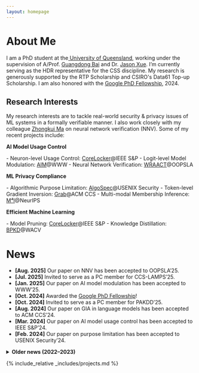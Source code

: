 ```yaml
---
layout: homepage
---
```


# About Me


I am a PhD student at the<a href="https://www.uq.edu.au/" target="_blank"> University of Queensland</a>, working under the supervision of A/Prof. <a href="https://baigd.github.io/" target="_blank">Guangdong Bai</a> and Dr. <a href="https://people.csiro.au/x/j/jason-xue" target="_blank">Jason Xue</a>. 
I’m currently serving as the HDR representative for the CSS discipline.
My research is generously supported by the RTP Scholarship and CSIRO's Data61 Top-up Scholarship. I am also honored with the <a href="https://research.google/programs-and-events/phd-fellowship/recipients/" target="_blank">Google PhD Fellowship</a>, 2024.

<!-- <hr> -->
<!-- My works have been published in leading venues, including IEEE S&P, ACM CCS, USENIX Security, NeurIPS, WWW, WACV, and IEEE TCSS. --> 
## Research Interests
My research interests are to tackle real-world security & privacy issues of ML systems in a formally verifiable manner. I also work closely with my colleague <a href="https://zhongkuima.github.io/index.html" target="_blank">Zhongkui Ma</a> on neural network verification (NNV). Some of my recent projects include:
<p><b>AI Model Usage Control</b></p>
- Neuron-level Usage Control: <a href="https://www.zihan.com.au/assets/files/SP24CoreLocker.pdf" class="btn btn-sm z-depth-0" role="button" target="_blank">CoreLocker</a>@IEEE S&P
- Logit-level Model Modulation: <a href="https://www.zihan.com.au/assets/files/WWW25AIM.pdf" class="btn btn-sm z-depth-0" role="button" target="_blank">AIM</a>@WWW
- Neural Network Verification: <a href="https://www.zihan.com.au/assets/files/WRAACT25OOP.pdf" class="btn btn-sm z-depth-0" role="button" target="_blank">WRAACT</a>@OOPSLA
<p><b>ML Privacy Compliance </b></p>
- Algorithmic Purpose Limitation: <a href="https://www.usenix.org/system/files/sec24fall-prepub-2516-liu-shuofeng.pdf" class="btn btn-sm z-depth-0" role="button" target="_blank">AlgoSpec</a>@USENIX Security
- Token-level Gradient Inversion: <a href="https://dl.acm.org/doi/abs/10.1145/3589334.3645697" class="btn btn-sm z-depth-0" role="button" target="_blank">Grab</a>@ACM CCS
- Multi-modal Membership Inference: <a href="https://proceedings.neurips.cc/paper_files/paper/2022/file/0c79d6ed1788653643a1ac67b6ea32a7-Paper-Conference.pdf" class="btn btn-sm z-depth-0" role="button" target="_blank">M⁴I</a>@NeurIPS
<p><b>Efficient Machine Learning</b></p>
- Model Pruning: <a href="https://www.zihan.com.au/assets/files/SP24CoreLocker.pdf" class="btn btn-sm z-depth-0" role="button" target="_blank">CoreLocker</a>@IEEE S&P
- Knowledge Distillation: <a href="https://openaccess.thecvf.com/content/WACV2024/papers/Liu_BPKD_Boundary_Privileged_Knowledge_Distillation_for_Semantic_Segmentation_WACV_2024_paper.pdf" class="btn btn-sm z-depth-0" role="button" target="_blank">BPKD</a>@WACV


<!-- - **[Aug. 2024]** Our paper on GIA in language model is accepted by CCS’24 (Core A*, <span style="color: #b8860b;">Big Four</span>).
- **[Mar. 2024]** Our paper on NN usage control is accepted by IEEE S&P’24 (Core A*, <span style="color: #b8860b;">Big Four</span>).
- **[Feb. 2024]** Our paper on purpose limitation is accepted by Security’24 (Core A*, <span style="color: #b8860b;">Big Four</span>). -->
<!-- <hr> -->

# News
- **[Aug. 2025]** Our paper on NNV has been accepted to OOPSLA’25.
- **[Jul. 2025]** Invited to serve as a PC member for CCS-LAMPS’25.
- **[Jan. 2025]** Our paper on AI model modulation has been accepted to WWW’25.
- **[Oct. 2024]** Awarded the <a href="https://research.google/programs-and-events/phd-fellowship/recipients/" target="_blank"><u>Google PhD Fellowship</u></a>!
- **[Oct. 2024]** Invited to serve as a PC member for PAKDD’25.
- **[Aug. 2024]** Our paper on GIA in language models has been accepted to ACM CCS’24.
- **[Mar. 2024]** Our paper on AI model usage control has been accepted to IEEE S&P’24.
- **[Feb. 2024]** Our paper on purpose limitation has been accepted to USENIX Security’24.
<details markdown="1" style="margin-top:0">
<summary style="margin:0; padding:0"><b>Older news (2022–2023)</b></summary>
- **[Dec. 2023]** Our paper on deep data hiding has been accepted to IEEE TCSS.
- **[Oct. 2023]** Our paper on knowledge distillation has been accepted to WACV’24.
- **[Aug. 2023]** Our paper on formalizing LMs perturbation has been accepted to ICFEM’23.
- **[Dec. 2022]** Graduated with a B.CS (Adv.) from the University of Adelaide (2020–22).
- **[Nov. 2022]** Presented at my first conference, <a href="https:/assets/img/22nips.webp" target="_blank"><u>NeurIPS</u></a>, in New Orleans! 
- **[Sep. 2022]** Our paper on multi-modal model MIA has been accepted to NeurIPS’22.
</details>




<!-- ## Invited Talks
- **[05/24]** *Neuron-level Usage Control for AI Models*, School of Computing, NUS. -->
<!-- <hr> -->

{% include_relative _includes/projects.md %}





